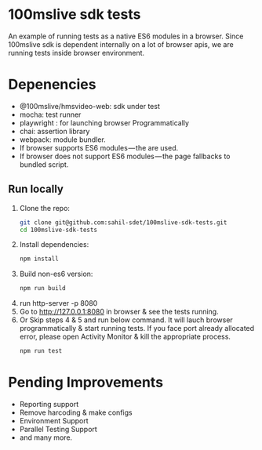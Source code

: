 # 100mslive sdk tests
An example of running tests as a native ES6 modules in a browser. Since 100mslive sdk is dependent internally on a lot of browser apis, we are running tests inside browser environment.

# Depenencies
  * @100mslive/hmsvideo-web: sdk under test
  * mocha: test runner
  * playwright : for launching browser Programmatically
  * chai: assertion library
  * webpack: module bundler.
  * If browser supports ES6 modules — the are used. 
  * If browser does not support ES6 modules — the page fallbacks to bundled script.

## Run locally
1. Clone the repo:
    ```bash
    git clone git@github.com:sahil-sdet/100mslive-sdk-tests.git
    cd 100mslive-sdk-tests
    ```
2. Install dependencies:
    ```bash
    npm install
    ```
3. Build non-es6 version:
    ```bash
    npm run build
    ```
4. run http-server -p 8080
5. Go to http://127.0.0.1:8080 in browser & see the tests running.
6. Or Skip steps 4 & 5 and run below command. It will lauch browser programmatically & start running tests. If you face port already allocated error, please open Activity Monitor & kill the appropriate process.
    ```bash
    npm run test
    ```

# Pending Improvements
  * Reporting support
  * Remove harcoding & make configs
  * Environment Support
  * Parallel Testing Support
  * and many more. 
